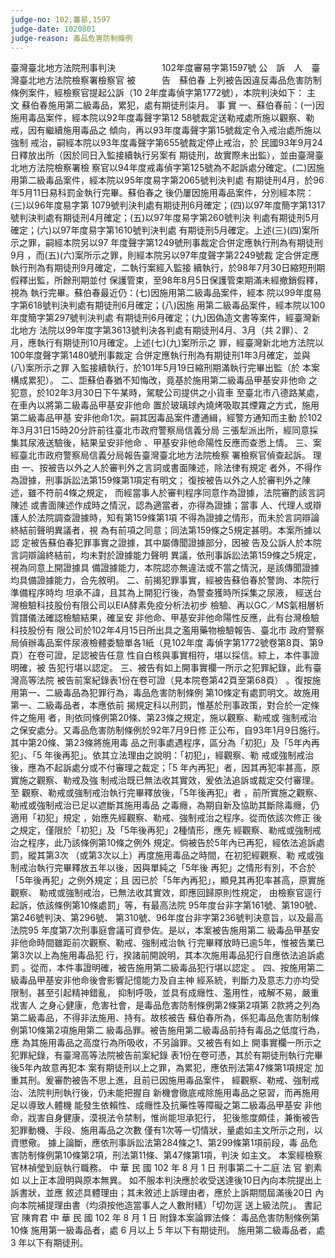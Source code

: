 ```yaml
---
judge-no: 102,審易,1597
judge-date: 1020801
judge-reason: 毒品危害防制條例
---
```


臺灣臺北地方法院刑事判決　　　　　 102年度審易字第1597號
公　訴　人　臺灣臺北地方法院檢察署檢察官
被　　　告　蘇伯春
上列被告因違反毒品危害防制條例案件，經檢察官提起公訴（10
2年度毒偵字第1772號），本院判決如下：
    主  文
蘇伯春施用第二級毒品，累犯，處有期徒刑柒月。
    事  實
一、蘇伯春前：(一)因施用毒品案件，經本院以92年度毒聲字第12
    58號裁定送勒戒處所施以觀察、勒戒，因有繼續施用毒品之
    傾向，再以93年度毒聲字第15號裁定令入戒治處所施以強制
    戒治，嗣經本院以93年度毒聲字第655號裁定停止戒治，於
    民國93年9月24日釋放出所（因於同日入監接續執行另案有
    期徒刑，故實際未出監），並由臺灣臺北地方法院檢察署檢
    察官以94年度戒毒偵字第125號為不起訴處分確定。(二)因施
    用第二級毒品案件，經本院以95年度易字第2065號判決判處
    有期徒刑4月，於96年5月11日易科罰金執行完畢。蘇伯春之
    後仍屢因施用毒品案件，分別經本院：(三)以96年度易字第
    1079號判決判處有期徒刑6月確定；(四)以97年度簡字第1317
    號判決判處有期徒刑4月確定；(五)以97年度易字第260號判決
    判處有期徒刑5月確定；(六)以97年度易字第1610號判決判處
    有期徒刑5月確定。上述(三)(四)案所示之罪，嗣經本院另以97
    年度聲字第1249號刑事裁定合併定應執行刑為有期徒刑9月
    ，而(五)(六)案所示之罪，則經本院另以97年度聲字第2249號裁
    定合併定應執行刑為有期徒刑9月確定，二執行案經入監接
    續執行，於98年7月30日縮短刑期假釋出監，所餘刑期並付
    保護管束，至98年8月5日保護管束期滿未經撤銷假釋，視為
    執行完畢。蘇伯春最近仍：(七)因施用第二級毒品案件，經本
    院以99年度易字第618號判決判處有期徒刑6月確定；(八)因施
    用第二級毒品案件，經本院以100年度簡字第297號判決判處
    有期徒刑6月確定；(九)因偽造文書等案件，經臺灣新北地方
    法院以99年度字第3613號判決各判處有期徒刑4月、3月（共
    2罪）、2月，應執行有期徒刑10月確定。上述(七)(九)案所示之
    罪，經臺灣新北地方法院以100年度聲字第1480號刑事裁定
    合併定應執行刑為有期徒刑1年3月確定，並與(八)案所示之罪
    入監接續執行，於101年5月19日縮刑期滿執行完畢出監（於
    本案構成累犯）。
二、詎蘇伯春猶不知悔改，竟基於施用第二級毒品甲基安非他命
    之犯意，於102年3月30日下午某時，駕駛公司提供之小貨車
    至臺北市八德路某處，在車內以將第二級毒品甲基安非他命
    置於玻璃球內燒烤吸取其煙霧之方式，施用第二級毒品甲基
    安非他命1次。嗣其因毒品案件遭通緝，經警方通知而主動
    於102年3月31日15時20分許前往臺北市政府警察局信義分局
    三張犁派出所，經同意採集其尿液送驗後，結果呈安非他命
    、甲基安非他命陽性反應而查悉上情。
三、案經臺北市政府警察局信義分局報告臺灣臺北地方法院檢察
    署檢察官偵查起訴。
    理  由
一、按被告以外之人於審判外之言詞或書面陳述，除法律有規定
    者外，不得作為證據，刑事訴訟法第159條第1項定有明文；
    復按被告以外之人於審判外之陳述，雖不符前4條之規定，
    而經當事人於審判程序同意作為證據，法院審酌該言詞陳述
    或書面陳述作成時之情況，認為適當者，亦得為證據；當事
    人、代理人或辯護人於法院調查證據時，知有第159條第1項
    不得為證據之情形，而未於言詞辯論終結前聲明異議者，視
    為有前項之同意；同法第159條之5規定甚明。本案所據以認
    定被告蘇伯春犯罪事實之證據，其中屬傳聞證據部分，因被
    告及公訴人於本院言詞辯論終結前，均未對於證據能力聲明
    異議，依刑事訴訟法第159條之5規定，視為同意上開證據具
    備證據能力，本院認亦無違法或不當之情況，是該傳聞證據
    均具備證據能力，合先敘明。
二、前揭犯罪事實，經被告蘇伯春於警詢、本院行準備程序時均
    坦承不諱，且其為上開犯行後，為警查獲時所採集之尿液，
    經送台灣檢驗科技股份有限公司以EIA酵素免疫分析法初步
    檢驗、再以GC／MS氣相層析質譜儀法確認檢驗結果，確呈安
    非他命、甲基安非他命陽性反應，此有台灣檢驗科技股份有
    限公司於102年4月15日所出具之濫用藥物檢驗報告、臺北市
    政府警察局偵辦毒品案件尿液檢體委驗單各1紙（見102年度
    毒偵字第1772號卷第8頁、第9頁）在卷可證，足認被告任意
    性自白核與事實相符，堪以採信。綜上，本件事證明確，被
    告犯行堪以認定。
三、被告有如上開事實欄一所示之犯罪紀錄，此有臺灣高等法院
    被告前案紀錄表1份在卷可證（見本院卷第42頁至第68頁）
    。復按施用第一、二級毒品為犯罪行為，毒品危害防制條例
    第10條定有處罰明文。故施用第一、二級毒品者，本應依前
    揭規定科以刑罰，惟基於刑事政策，對合於一定條件之施用
    者，則依同條例第20條、第23條之規定，施以觀察、勒戒或
    強制戒治之保安處分。又毒品危害防制條例於92年7月9日修
    正公布，自93年1月9日施行。其中第20條、第23條將施用毒
    品之刑事處遇程序，區分為「初犯」及「5年內再犯」、「5
    年後再犯」。依其立法理由之說明：「初犯」，經觀察、勒
    戒或強制戒治後，應為不起訴處分或不付審理之裁定；「5
    年內再犯」者，因其再犯率甚高，原實施之觀察、勒戒及強
    制戒治既已無法收其實效，爰依法追訴或裁定交付審理。至
    觀察、勒戒或強制戒治執行完畢釋放後，「5年後再犯」者
    ，前所實施之觀察、勒戒或強制戒治已足以遮斷其施用毒品
    之毒癮，為期自新及協助其斷除毒癮，仍適用「初犯」規定
    ，始應先經觀察、勒戒、強制戒治之程序。從而依該次修正
    後之規定，僅限於「初犯」及「5年後再犯」2種情形，應先
    經觀察、勒戒或強制戒治之程序，此乃該條例第10條之例外
    規定。倘被告於5年內已再犯，經依法追訴處罰，縱其第3次
    （或第3次以上）再度施用毒品之時間，在初犯經觀察、勒
    戒或強制戒治執行完畢釋放五年以後，因與單純之「5年後
    再犯」之情形有別，不合於「5年後再犯」之例外規定；且
    因已於「5年內再犯」，顯見其再犯率甚高，原實施觀察、
    勒戒或強制戒治，已無法收其實效，即應回歸原則性規定，
    由檢察官逕行起訴，依該條例第10條處罰」等，有最高法院
    95年度台非字第161號、第190號、第246號判決、第296號、
    第310號、96年度台非字第236號判決意旨，以及最高法院95
    年度第7次刑事庭會議可資參佐。是以，本案被告施用第二
    級毒品甲基安非他命時間雖距前次觀察、勒戒、強制戒治執
    行完畢釋放時已逾5年，惟被告業已第3次以上為施用毒品犯
    行，揆諸前開說明，其本次施用毒品犯行自應依法追訴處罰
    。從而，本件事證明確，被告施用第二級毒品犯行堪以認定
    。
四、按施用第二級毒品甲基安非他命後會影響記憶能力及自主神
    經系統，判斷力及意志力亦均受限制，甚至引起精神錯亂，
    抑制呼吸，並具有成癮性、濫用性，戒解不易，嚴重戕害人
    之身心健康，危害社會，是毒品危害防制條例第2條第2項第
    2款將之列為第二級毒品，不得非法施用、持有。故核被告
    蘇伯春所為，係犯毒品危害防制條例第10條第2項施用第二
    級毒品罪。被告施用第二級毒品前持有毒品之低度行為，應
    為其施用毒品之高度行為所吸收，不另論罪。又被告有如上
    開事實欄一所示之犯罪紀錄，有臺灣高等法院被告前案紀錄
    表1份在卷可憑，其於有期徒刑執行完畢後5年內故意再犯本
    案有期徒刑以上之罪，為累犯，應依刑法第47條第1項規定
    加重其刑。爰審酌被告不思上進，且前已因施用毒品案件，
    經觀察、勒戒、強制戒治、法院判刑執行後，仍未能把握自
    新機會徹底戒除施用毒品之惡習，而再施用足以導致人體機
    能發生依賴性、成癮性及抗藥性等障礙之第二級毒品甲基安
    非他命，戕害自身健康，漠視法令禁制，惟尚能坦承犯行，
    犯後態度頗佳，兼衡被告犯罪動機、手段、施用毒品之次數
    僅有1次等一切情狀，量處如主文所示之刑，以資懲儆。
據上論斷，應依刑事訴訟法第284條之1、第299條第1項前段，毒
品危害防制條例第10條第2項，刑法第11條、第47條第1項，判決
如主文。
本案經檢察官林禎瑩到庭執行職務。
中    華    民    國  102    年    8    月     1    日
                  刑事第二十二庭 法  官  劉素如
以上正本證明與原本無異。
如不服本判決應於收受送達後10日內向本院提出上訴書狀，並應
敘述具體理由；其未敘述上訴理由者，應於上訴期間屆滿後20日
內向本院補提理由書（均須按他造當事人之人數附繕）「切勿逕
送上級法院」。
                                 書記官  陳育君
中    華    民    國  102    年     8    月     1    日
附錄本案論罪法條：
毒品危害防制條例第10條
施用第一級毒品者，處 6 月以上 5 年以下有期徒刑。
施用第二級毒品者，處 3 年以下有期徒刑。
